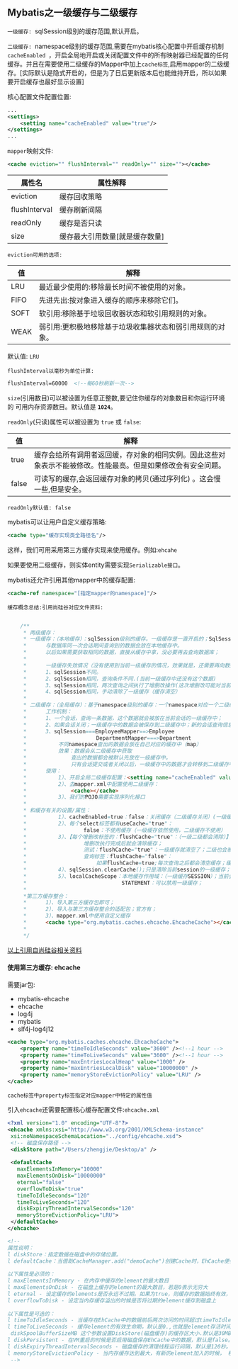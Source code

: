 ## Mybatis之一级缓存与二级缓存
`一级缓存: `sqlSession级别的缓存范围,默认开启。

`二级缓存: `namespace级别的缓存范围,需要在mybatis核心配置中开启缓存机制`cacheEnabled `，开启全局地开启或关闭配置文件中的所有映射器已经配置的任何缓存。并且在需要使用二级缓存的Mapper中加上`cache标签`,启用mapper的二级缓存。[实际默认是隐式开启的，但是为了日后更新版本后也能维持开启，所以如果要开启缓存也最好显示设置]

核心配置文件配置位置:

```xml
...
<settings>
	<setting name="cacheEnabled" value="true"/>
</settings>
...
```

`mapper`映射文件:

```xml
<cache eviction="" flushInterval="" readOnly="" size=""></cache>
```

  属性名 |   属性解释
--------|-------------
eviction| 缓存回收策略
flushInterval|缓存刷新间隔
readOnly|缓存是否只读
size | 缓存最大引用数量[就是缓存数量]

`eviction可用的选项:`

值   |  解释
---|---
LRU|最近最少使用的:移除最长时间不被使用的对象。
FIFO|先进先出:按对象进入缓存的顺序来移除它们。
SOFT|软引用:移除基于垃圾回收器状态和软引用规则的对象。
WEAK|弱引用:更积极地移除基于垃圾收集器状态和弱引用规则的对象。
默认值: `LRU`

`flushInterval以毫秒为单位计算:`

```xml
flushInterval=60000  <!--每60秒刷新一次-->
```

`size`(引用数目)可以被设置为任意正整数,要记住你缓存的对象数目和你运行环境的 可用内存资源数目。默认值是 **`1024`**。

`readOnly`(只读)属性可以被设置为 `true` 或 `false`:

值 | 解释
---|----
true|缓存会给所有调用者返回缓，存对象的相同实例。因此这些对象表示不能被修改。性能最高。但是如果修改会有安全问题。
false|可读写的缓存,会返回缓存对象的拷贝(通过序列化) 。这会慢一些,但是安全。

`readOnly默认值: false`

mybatis可以让用户自定义缓存策略:

```xml
<cache type="缓存实现类全路径名"/>
```

这样，我们可用采用第三方缓存实现来使用缓存。例如:`ehcahe`

如果要使用二级缓存，则实体entity需要实现`Serializable接口`。

mybatis还允许引用其他mapper中的缓存配置:

```xml
<cache-ref namespace="[指定mapper的namespace]"/>
```

`缓存概念总结:引用尚硅谷对应文件资料: `

```java

	/**
	 * 两级缓存：
	 * 一级缓存：（本地缓存）：sqlSession级别的缓存。一级缓存是一直开启的；SqlSession级别的一个Map
	 * 		与数据库同一次会话期间查询到的数据会放在本地缓存中。
	 * 		以后如果需要获取相同的数据，直接从缓存中拿，没必要再去查询数据库；
	 * 
	 * 		一级缓存失效情况（没有使用到当前一级缓存的情况，效果就是，还需要再向数据库发出查询）：
	 * 		1、sqlSession不同。
	 * 		2、sqlSession相同，查询条件不同.(当前一级缓存中还没有这个数据)
	 * 		3、sqlSession相同，两次查询之间执行了增删改操作(这次增删改可能对当前数据有影响)
	 * 		4、sqlSession相同，手动清除了一级缓存（缓存清空）
	 * 
	 * 二级缓存：（全局缓存）：基于namespace级别的缓存：一个namespace对应一个二级缓存：
	 * 		工作机制：
	 * 		1、一个会话，查询一条数据，这个数据就会被放在当前会话的一级缓存中；
	 * 		2、如果会话关闭；一级缓存中的数据会被保存到二级缓存中；新的会话查询信息，就可以参照二级缓存中的内容；
	 * 		3、sqlSession===EmployeeMapper==>Employee
	 * 						DepartmentMapper===>Department
	 * 			不同namespace查出的数据会放在自己对应的缓存中（map）
	 * 			效果：数据会从二级缓存中获取
	 * 				查出的数据都会被默认先放在一级缓存中。
	 * 				只有会话提交或者关闭以后，一级缓存中的数据才会转移到二级缓存中
	 * 		使用：
	 * 			1）、开启全局二级缓存配置：<setting name="cacheEnabled" value="true"/>
	 * 			2）、去mapper.xml中配置使用二级缓存：
	 * 				<cache></cache>
	 * 			3）、我们的POJO需要实现序列化接口
	 * 	
	 * 和缓存有关的设置/属性：
	 * 			1）、cacheEnabled=true：false：关闭缓存（二级缓存关闭）(一级缓存一直可用的)
	 * 			2）、每个select标签都有useCache="true"：
	 * 					false：不使用缓存（一级缓存依然使用，二级缓存不使用）
	 * 			3）、【每个增删改标签的：flushCache="true"：（一级二级都会清除）】
	 * 					增删改执行完成后就会清除缓存；
	 * 					测试：flushCache="true"：一级缓存就清空了；二级也会被清除；
	 * 					查询标签：flushCache="false"：
	 * 						如果flushCache=true;每次查询之后都会清空缓存；缓存是没有被使用的；
	 * 			4）、sqlSession.clearCache();只是清除当前session的一级缓存；
	 * 			5）、localCacheScope：本地缓存作用域：（一级缓存SESSION）；当前会话的所有数据保存在会话缓存中；
	 * 								STATEMENT：可以禁用一级缓存；
	 * 				
	 *第三方缓存整合：
	 *		1）、导入第三方缓存包即可；
	 *		2）、导入与第三方缓存整合的适配包；官方有；
	 *		3）、mapper.xml中使用自定义缓存
	 *		<cache type="org.mybatis.caches.ehcache.EhcacheCache"></cache>
	 * 
	 */
```
[以上引用自尚硅谷相关资料](http://www.atguigu.com/)


#### 使用第三方缓存: ehcache

需要jar包:

* mybatis-ehcache
* ehcache
* log4j
* mybatis
* slf4j-log4j12

```xml
<cache type="org.mybatis.caches.ehcache.EhcacheCache">
	<property name="timeToIdleSeconds" value="3600" /><!--1 hour -->
	<property name="timeToLiveSeconds" value="3600" /><!--1 hour -->
	<property name="maxEntriesLocalHeap" value="1000" />
	<property name="maxEntriesLocalDisk" value="10000000" />
	<property name="memoryStoreEvictionPolicy" value="LRU" />
</cache>
```

`cache标签中property标签指定对应mapper中特定的属性值`

引入`ehcache`还需要配置核心缓存配置文件:`ehcache.xml`

```xml
<?xml version="1.0" encoding="UTF-8"?>
<ehcache xmlns:xsi="http://www.w3.org/2001/XMLSchema-instance"
 xsi:noNamespaceSchemaLocation="../config/ehcache.xsd">
 <!-- 磁盘保存路径 -->
 <diskStore path="/Users/zhengjie/Desktop/a" />
 
 <defaultCache 
   maxElementsInMemory="10000" 
   maxElementsOnDisk="10000000"
   eternal="false" 
   overflowToDisk="true" 
   timeToIdleSeconds="120"
   timeToLiveSeconds="120" 
   diskExpiryThreadIntervalSeconds="120"
   memoryStoreEvictionPolicy="LRU">
 </defaultCache>
</ehcache>

<!-- 
属性说明：
l diskStore：指定数据在磁盘中的存储位置。
l defaultCache：当借助CacheManager.add("demoCache")创建Cache时，EhCache便会采用<defalutCache/>指定的的管理策略
 
以下属性是必须的：
l maxElementsInMemory - 在内存中缓存的element的最大数目 
l maxElementsOnDisk - 在磁盘上缓存的element的最大数目，若是0表示无穷大
l eternal - 设定缓存的elements是否永远不过期。如果为true，则缓存的数据始终有效，如果为false那么还要根据timeToIdleSeconds，timeToLiveSeconds判断
l overflowToDisk - 设定当内存缓存溢出的时候是否将过期的element缓存到磁盘上
 
以下属性是可选的：
l timeToIdleSeconds - 当缓存在EhCache中的数据前后两次访问的时间超过timeToIdleSeconds的属性取值时，这些数据便会删除，默认值是0,也就是可闲置时间无穷大
l timeToLiveSeconds - 缓存element的有效生命期，默认是0.,也就是element存活时间无穷大
 diskSpoolBufferSizeMB 这个参数设置DiskStore(磁盘缓存)的缓存区大小.默认是30MB.每个Cache都应该有自己的一个缓冲区.
l diskPersistent - 在VM重启的时候是否启用磁盘保存EhCache中的数据，默认是false。
l diskExpiryThreadIntervalSeconds - 磁盘缓存的清理线程运行间隔，默认是120秒。每个120s，相应的线程会进行一次EhCache中数据的清理工作
l memoryStoreEvictionPolicy - 当内存缓存达到最大，有新的element加入的时候， 移除缓存中element的策略。默认是LRU（最近最少使用），可选的有LFU（最不常使用）和FIFO（先进先出）
 -->
```




